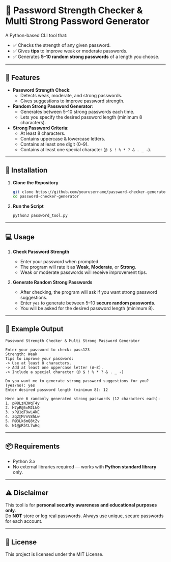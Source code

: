 # 🔐 Password Strength Checker & Multi Strong Password Generator

A Python-based CLI tool that:
- ✅ Checks the strength of any given password.
- ✅ Gives **tips** to improve weak or moderate passwords.
- ✅ Generates **5–10 random strong passwords** of a length you choose.

---

## 📌 Features
- **Password Strength Check**:
  - Detects weak, moderate, and strong passwords.
  - Gives suggestions to improve password strength.
- **Random Strong Password Generator**:
  - Generates between 5–10 strong passwords each time.
  - Lets you specify the desired password length (minimum 8 characters).
- **Strong Password Criteria**:
  - At least 8 characters.
  - Contains uppercase & lowercase letters.
  - Contains at least one digit (0–9).
  - Contains at least one special character (`@ $ ! % * ? & . _ -`).

---

## 🚀 Installation

1. **Clone the Repository**
   ```bash
   git clone https://github.com/yourusername/password-checker-generator.git
   cd password-checker-generator
   ```

2. **Run the Script**
   ```bash
   python3 password_tool.py
   ```

---

## 💻 Usage

1. **Check Password Strength**
   - Enter your password when prompted.
   - The program will rate it as **Weak**, **Moderate**, or **Strong**.
   - Weak or moderate passwords will receive improvement tips.

2. **Generate Random Strong Passwords**
   - After checking, the program will ask if you want strong password suggestions.
   - Enter `yes` to generate between 5–10 **secure random passwords**.
   - You will be asked for the desired password length (minimum 8).

---

## 📸 Example Output
```
Password Strength Checker & Multi Strong Password Generator

Enter your password to check: pass123
Strength: Weak
Tips to improve your password:
-> Use at least 8 characters.
-> Add at least one uppercase letter (A–Z).
-> Include a special character (@ $ ! % * ? & . _ -)

Do you want me to generate strong password suggestions for you? (yes/no): yes
Enter desired password length (minimum 8): 12

Here are 6 randomly generated strong passwords (12 characters each):
1. p@8LzN3WqT4y
2. H7pR@5nM2LkQ
3. xP@1qT9wL4kE
4. Zq2@M7nV8hLw
5. P@3Lk6mQ8tZv
6. N1@pR5tL7wHq
```

---

## 📦 Requirements
- Python 3.x  
- No external libraries required — works with **Python standard library** only.

---

## ⚠️ Disclaimer
This tool is for **personal security awareness and educational purposes only**.  
Do **NOT** store or log real passwords. Always use unique, secure passwords for each account.

---

## 📜 License
This project is licensed under the MIT License.

